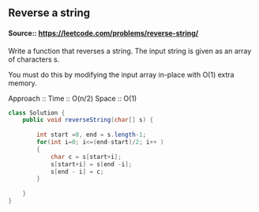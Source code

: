 ## Reverse a string

#### Source:: https://leetcode.com/problems/reverse-string/

Write a function that reverses a string. The input string is given as an array of characters s.

You must do this by modifying the input array in-place with O(1) extra memory.

 
Approach :: Time :: O(n/2) Space :: O(1)
```java
class Solution {
    public void reverseString(char[] s) {
        
        int start =0, end = s.length-1;
        for(int i=0; i<=(end-start)/2; i++ )
        {
            char c = s[start+i];
            s[start+i] = s[end -i];
            s[end - i] = c;
        }
        
    }
}
```